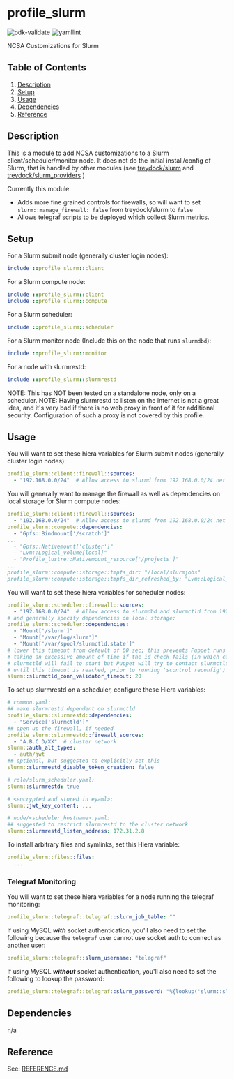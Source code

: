 # profile_slurm

![pdk-validate](https://github.com/ncsa/puppet-profile_slurm/workflows/pdk-validate/badge.svg)
![yamllint](https://github.com/ncsa/puppet-profile_slurm/workflows/yamllint/badge.svg)

NCSA Customizations for Slurm

## Table of Contents

1. [Description](#description)
1. [Setup](#setup)
1. [Usage](#usage)
1. [Dependencies](#dependencies)
1. [Reference](#reference)


## Description

This is a module to add NCSA customizations to a Slurm client/scheduler/monitor node. It does not do the initial install/config of Slurm, that is handled by other modules (see [treydock/slurm](https://forge.puppet.com/modules/treydock/slurm) and [treydock/slurm_providers](https://forge.puppet.com/modules/treydock/slurm_providers) )

Currently this module:
- Adds more fine grained controls for firewalls, so will want to set `slurm::manage_firewall: false` from treydock/slurm to `false`
- Allows telegraf scripts to be deployed which collect Slurm metrics.


## Setup

For a Slurm submit node (generally cluster login nodes):
```ruby
include ::profile_slurm::client
```

For a Slurm compute node:
```ruby
include ::profile_slurm::client
include ::profile_slurm::compute
```

For a Slurm scheduler:
```ruby
include ::profile_slurm::scheduler
```

For a Slurm monitor node (Include this on the node that runs `slurmdbd`):
```ruby
include ::profile_slurm::monitor
```

For a node with slurmrestd:
```ruby
include ::profile_slurm::slurmrestd
```
NOTE: This has NOT been tested on a standalone node, only on a scheduler.
NOTE: Having slurmrestd to listen on the internet is not a great idea, and it's very bad if there is no web proxy in front of it for additional security. Configuration of such a proxy is not covered by this profile.


## Usage

You will want to set these hiera variables for Slurm submit nodes (generally cluster login nodes):
```yaml
profile_slurm::client::firewall::sources:
  - "192.168.0.0/24"  # Allow access to slurmd from 192.168.0.0/24 net
```

You will generally want to manage the firewall as well as dependencies on local storage for Slurm compute nodes:
```yaml
profile_slurm::client::firewall::sources:
  - "192.168.0.0/24"  # Allow access to slurmd from 192.168.0.0/24 net
profile_slurm::compute::dependencies:
  - "Gpfs::Bindmount['/scratch']"
...
  - "Gpfs::Nativemount['cluster']"
  - "Lvm::Logical_volume[local]"
  - "Profile_lustre::Nativemount_resource['/projects']"
...
profile_slurm::compute::storage::tmpfs_dir: "/local/slurmjobs"
profile_slurm::compute::storage::tmpfs_dir_refreshed_by: "Lvm::Logical_volume[local]"
```

You will want to set these hiera variables for scheduler nodes:
```yaml
profile_slurm::scheduler::firewall::sources:
  - "192.168.0.0/24"  # Allow access to slurmdbd and slurmctld from 192.168.0.0/24 net
# and generally specify dependencies on local storage:
profile_slurm::scheduler::dependencies:
  - "Mount['/slurm']"
  - "Mount['/var/log/slurm']"
  - "Mount['/var/spool/slurmctld.state']"
# lower this timeout from default of 60 sec; this prevents Puppet runs from
# taking an excessive amount of time if the id_check fails (in which case
# slurmctld will fail to start but Puppet will try to contact slurmctld
# until this timeout is reached, prior to running 'scontrol reconfig')
slurm::slurmctld_conn_validator_timeout: 20
```

To set up slurmrestd on a scheduler, configure these Hiera variables:
```yaml
# common.yaml:
## make slurmrestd dependent on slurmctld
profile_slurm::slurmrestd::dependencies:
  - "Service['slurmctld']"
## open up the firewall, if needed
profile_slurm::slurmrestd::firewall_sources:
  - "A.B.C.D/XX"  # cluster network
slurm::auth_alt_types:
  - auth/jwt
## optional, but suggested to explicitly set this
slurm::slurmrestd_disable_token_creation: false

# role/slurm_scheduler.yaml:
slurm::slurmrestd: true

# <encrypted and stored in eyaml>:
slurm::jwt_key_content: ...

# node/<scheduler_hostname>.yaml:
## suggested to restrict slurmrestd to the cluster network
slurm::slurmrestd_listen_address: 172.31.2.8
```

To install arbitrary files and symlinks, set this Hiera variable:
```yaml
profile_slurm::files::files:
  ...
```

### Telegraf Monitoring

You will want to set these hiera variables for a node running the telegraf monitoring:
```yaml
profile_slurm::telegraf::telegraf::slurm_job_table: ""
```

If using MySQL ***with*** socket authentication, you'll also need to set the following because the `telegraf` user cannot use socket auth to connect as another user:
```yaml
profile_slurm::telegraf::slurm_username: "telegraf"
```

If using MySQL ***without*** socket authentication, you'll also need to set the following to lookup the password:
```yaml
profile_slurm::telegraf::telegraf::slurm_password: "%{lookup('slurm::slurmdbd_storage_pass')}"  # This is a VAULT lookup, use the keyname you have chosen for storing the slurmdb user account password
```


## Dependencies

n/a


## Reference

See: [REFERENCE.md](REFERENCE.md)

